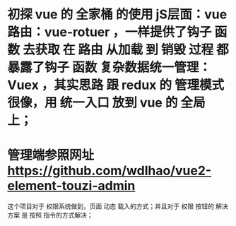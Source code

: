 # 初探 vue 的 全家桶 的使用 jS层面：vue 路由：vue-rotuer ，一样提供了钩子 函数 去获取 在 路由 从加载 到 销毁 过程 都 暴露了钩子 函数 复杂数据统一管理：Vuex ，其实思路 跟 redux 的 管理模式 很像，用 统一入口 放到 vue 的 全局上；

# 管理端参照网址 https://github.com/wdlhao/vue2-element-touzi-admin
这个项目对于 权限系统做到，页面 动态 载入的方式；并且对于 权限 按钮的 解决方案 是 按照 指令的方式解决；